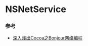 # NSNetService

### 参考

* [深入浅出Cocoa之Bonjour网络编程](http://www.cnblogs.com/kesalin/archive/2011/09/15/cocoa_bonjour.html)